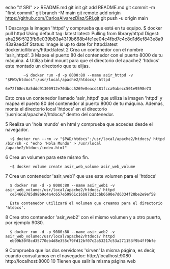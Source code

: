 echo "# SRI" >> README.md
git init
git add README.md
git commit -m "first commit"
git branch -M main
git remote add origin https://github.com/CarlosAlvarezDiaz/SRI.git
git push -u origin main

1 Descarga la imagen 'httpd' y comprueba que está en tu equipo.
      $ docker pull httpd
        Using default tag: latest
        latest: Pulling from library/httpd
        Digest: sha256:5123fb6e039b83a4319b668b4fe1ee04c4fbd7c4c8d1d6ef843e8a943a9aed3f
        Status: Image is up to date for httpd:latest
        docker.io/library/httpd:latest
2 Crea un contenedor con el nombre 'asir_httpd'.
3 Mapea el puerto 80 del contenedor con el puerto 8000 de tu máquina.
4 Utiliza bind mount para que el directorio del apache2 'htdocs' este montado un directorio que tu elijas.

            ~$ docker run -d -p 8000:80 --name asir_httpd -v "$PWD/htdocs":/usr/local/apache2/htdocs/ httpd
                  6e72f68ec0a5ddd91300912e70dbcc5269e0eacd481fcca9abecc501e9598e73
                  
Esto crea un contenedor llamado 'asir_httpd' que utiliza la imagen 'httpd' y mapea el puerto 80 del contenedor al puerto 8000 de tu máquina. Además, monta el directorio local 'htdocs' en el directorio '/usr/local/apache2/htdocs/' dentro del contenedor.

5 Realiza un 'hola mundo' en html y comprueba que accedes desde el navegador.

      ~$ docker run --rm -v "$PWD/htdocs":/usr/local/apache2/htdocs/ httpd /bin/sh -c "echo 'Hola Mundo' > /usr/local         /apache2/htdocs/index.html"

6 Crea un volumen para este mismo fin.

      ~$ docker volume create asir_web_volume asir_web_volume
      
7 Crea un contenedor 'asir_web1' que use este volumen para el 'htdocs'

      $ docker run -d -p 8080:80 --name asir_web1 -v asir_web_volume:/usr/local/apache2/htdocs/ httpd
      ce54662785d98b9c4a4c657e59961c16b872d3cbb6690e7d6334f20be2e9ef58

      Este contenedor utilizará el volumen que creamos para el directorio 'htdocs'.

8 Crea otro contenedor 'asir_web2' con el mismo volumen y a otro puerto, por ejemplo 9080.

      $ docker run -d -p 9080:80 --name asir_web2 -v asir_web_volume:/usr/local/apache2/htdocs/ httpd
      eb99b30f8cd35770eb4d8e355c79fd12bf07c2a53217c53a271153f9b4ff9bfe

9 Comprueba que los dos servidores 'sirven' la misma página, es decir, cuando consultamos en el navegador:
        http://localhost:9080 
        http://localhost:8000
10 Tienen que salir la misma página web
